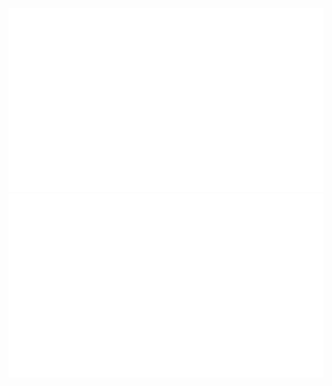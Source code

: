 <div align="center">

<a href="https://github.com/boidolr/github-stats">
  
![](https://raw.githubusercontent.com/boidolr/github-stats/master/generated/overview.svg)
![](https://github.com/boidolr/github-stats/blob/master/generated/languages.svg)

</a>

</div>
